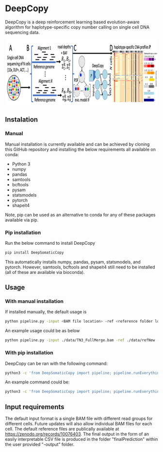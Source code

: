 # DeepCopy
DeepCopy is a deep reinforcement learning based evolution-aware algorithm for haplotype-specific copy number calling on single cell DNA sequencing data. 

<p align="center">
  <img width="1000" height="220" src="./overview.png">
</p>

## Instalation

### Manual

Manual installation is currently available and can be achieved by cloning this GitHub repository and installing the below requirements all available on conda:
- Python 3
- numpy
- pandas
- samtools
- bcftools
- pysam
- statsmodels
- pytorch
- shapeit4

Note, pip can be used as an alternative to conda for any of these packages available via pip. 

### Pip installation

Run the below command to install DeepCopy
```bash
pip install DeepSomaticCopy
```
This automatically installs numpy, pandas, pysam, statsmodels, and pytorch. However, samtools, bcftools and shapeit4 still need to be installed (all of these are available via bioconda). 




## Usage

### With manual installation

If installed manually, the default usage is 
```bash
python pipeline.py -input <BAM file location> -ref <reference folder location> -output <location to store results> -refGenome <either "hg19" or "hg38">
```
An example usage could be as below
```bash
python pipeline.py -input ./data/TN3_FullMerge.bam -ref ./data/refNew -output ./data/newTN3 -refGenome hg38
```

### With pip installation

DeepCopy can be ran with the following command:
```bash
python3 -c 'from DeepSomaticCopy import pipeline; pipeline.runEverything(<BAM file location>, <reference folder location>, <location to store results>, <either "hg19" or "hg38">)'
```
An example command could be:
```bash
python3 -c 'from DeepSomaticCopy import pipeline; pipeline.runEverything("./data/TN3_FullMerge.bam", "./data/refNew", "./data/newTN3", "hg38")'
```


## Input requirements

The default input format is a single BAM file with different read groups for different cells. 
Future updates will also allow individual BAM files for each cell. 
The default reference files are publically available at https://zenodo.org/records/10076403. 
The final output in the form of an easily interpretable CSV file is produced in the folder "finalPrediction" within the user provided "-output" folder. 
